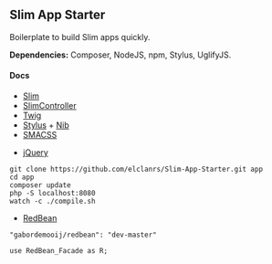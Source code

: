 ## Slim App Starter

Boilerplate to build Slim apps quickly.

**Dependencies:** Composer, NodeJS, npm, Stylus, UglifyJS.

#### Docs

- [Slim](http://docs.slimframework.com)
- [SlimController](https://github.com/fortrabbit/slimcontroller)
- [Twig](http://docs.slimframework.com)
- [Stylus](http://learnboost.github.io/stylus/) + [Nib](http://visionmedia.github.io/nib/)
- [SMACSS](http://smacss.com/book/)
* [jQuery](http://api.jquery.com/)

```
git clone https://github.com/elclanrs/Slim-App-Starter.git app
cd app
composer update
php -S localhost:8080
watch -c ./compile.sh
```

- [RedBean](http://www.redbeanphp.com/)

```
"gabordemooij/redbean": "dev-master"
```
```
use RedBean_Facade as R;
```
